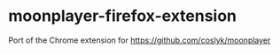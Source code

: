 # moonplayer-firefox-extension
Port of the Chrome extension for https://github.com/coslyk/moonplayer
